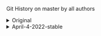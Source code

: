 Git History on master by all authors


<details>

<summary> Original </summary>   

Merge pull request #1564 from bgoonz/master
3e3b8baab (HEAD -> master, origin/master, origin/HEAD) by Bryan C Guner <66654881+bgoonz@users.noreply.github.com>, Sat Jan 22 2022 (2 days ago)

Merge pull request #1563 from bgoonz/preview
ec957a352 by Bryan C Guner <66654881+bgoonz@users.noreply.github.com>, Sat Jan 22 2022 (2 days ago)

arrow-functions.md: changed
11c02b629 by Stackbit Code Editor <projects@stackbit.com>, Sat Jan 22 2022 (2 days ago)
1 file changed, 485 insertions(+)

arrow-functions.md: changed
7810402c8 by Stackbit Code Editor <projects@stackbit.com>, Sat Jan 22 2022 (2 days ago)
1 file changed, 1 insertion(+), 1 deletion(-)

arrow-functions.md: changed
88007d5b6 by Stackbit Code Editor <projects@stackbit.com>, Sat Jan 22 2022 (2 days ago)
1 file changed, 1 insertion(+), 1 deletion(-)

arrow-functions.md: changed
c2c171e14 by Stackbit Code Editor <projects@stackbit.com>, Sat Jan 22 2022 (2 days ago)
1 file changed, 1 insertion(+), 1 deletion(-)

arrow_functions.md: changed
c289b78b9 by Stackbit Code Editor <projects@stackbit.com>, Sat Jan 22 2022 (2 days ago)
1 file changed, 482 deletions(-)

arrow_functions.md: changed
c50b15f4c by Stackbit Code Editor <projects@stackbit.com>, Sat Jan 22 2022 (2 days ago)
1 file changed, 33 insertions(+), 33 deletions(-)

arrow_functions.md: changed
53bfee217 by Stackbit Code Editor <projects@stackbit.com>, Sat Jan 22 2022 (2 days ago)
1 file changed, 482 insertions(+)

arrow_functions.md: changed
2ef2eeb91 by Stackbit Code Editor <projects@stackbit.com>, Sat Jan 22 2022 (2 days ago)
1 file changed, 482 deletions(-)

bigo.md: removed
b08a46211 by Stackbit Code Editor <projects@stackbit.com>, Sat Jan 22 2022 (2 days ago)
1 file changed, 99 deletions(-)

big-o.md: changed
e1c693189 by Stackbit Code Editor <projects@stackbit.com>, Sat Jan 22 2022 (2 days ago)
1 file changed, 7 insertions(+)

bigo.md: changed
74350efe3 by Stackbit Code Editor <projects@stackbit.com>, Sat Jan 22 2022 (2 days ago)
1 file changed, 7 deletions(-)

bigo.md: changed
0f1af8c67 by Stackbit Code Editor <projects@stackbit.com>, Sat Jan 22 2022 (2 days ago)
1 file changed, 1 insertion(+), 1 deletion(-)

bigo.md: changed
34dabe28f by Stackbit Code Editor <projects@stackbit.com>, Sat Jan 22 2022 (2 days ago)
1 file changed, 1 insertion(+), 1 deletion(-)

bigo.md: changed
829b8e7fa by Stackbit Code Editor <projects@stackbit.com>, Sat Jan 22 2022 (2 days ago)
1 file changed, 1 insertion(+), 1 deletion(-)

\_animations.scss: removed
9b1cccc77 by Stackbit Code Editor <projects@stackbit.com>, Sat Jan 22 2022 (2 days ago)
1 file changed, 0 insertions(+), 0 deletions(-)

main.yml: changed
95d2e3cfe by Stackbit Code Editor <projects@stackbit.com>, Sat Jan 22 2022 (2 days ago)
1 file changed, 0 insertions(+), 0 deletions(-)

Merge pull request #1562 from bgoonz/master
5da883428 by Bryan C Guner <66654881+bgoonz@users.noreply.github.com>, Sat Jan 22 2022 (2 days ago)

Create main.yml
4e1760df2 by Bryan C Guner <66654881+bgoonz@users.noreply.github.com>, Sat Jan 22 2022 (2 days ago)
1 file changed, 24 insertions(+)

Add files via upload
029dbf868 by Bryan C Guner <66654881+bgoonz@users.noreply.github.com>, Sat Jan 22 2022 (2 days ago)
16 files changed, 3468 insertions(+), 1968 deletions(-)

first-100.md: changed
2b899d31a by Stackbit Code Editor <projects@stackbit.com>, Sat Jan 22 2022 (2 days ago)
1 file changed, 12 insertions(+), 1 deletion(-)

first-100.md: changed
c43e50b20 by Stackbit Code Editor <projects@stackbit.com>, Sat Jan 22 2022 (2 days ago)
1 file changed, 11042 insertions(+)

first-100.md: added
7be93fb72 by Stackbit Code Editor <projects@stackbit.com>, Sat Jan 22 2022 (2 days ago)
1 file changed, 0 insertions(+), 0 deletions(-)

Merge pull request #1561 from bgoonz/master
ffb04efe8 by Bryan C Guner <66654881+bgoonz@users.noreply.github.com>, Sat Jan 22 2022 (2 days ago)

Merge pull request #1560 from bgoonz/preview
68d7afa15 by Bryan C Guner <66654881+bgoonz@users.noreply.github.com>, Sat Jan 22 2022 (2 days ago)

site-metadata.json: Multiple updates: _ updated social_links in footer _ updated links in footer \* updated new_window in links
cb64efe0c by Bryan Guner <bryan.guner@gmail.com>, Sat Jan 22 2022 (2 days ago)
1 file changed, 17 insertions(+), 1 deletion(-)

site-metadata.json: updated style in links
02e19f657 by Bryan Guner <bryan.guner@gmail.com>, Sat Jan 22 2022 (2 days ago)
1 file changed, 1 insertion(+), 1 deletion(-)

site-metadata.json: updated url in links
681dc1538 by Bryan Guner <bryan.guner@gmail.com>, Sat Jan 22 2022 (2 days ago)
1 file changed, 1 insertion(+), 1 deletion(-)

site-metadata.json: updated label in links
e71546bfb by Bryan Guner <bryan.guner@gmail.com>, Sat Jan 22 2022 (2 days ago)
1 file changed, 1 insertion(+), 2 deletions(-)

Merge remote-tracking branch 'origin/preview' into preview
d359c6d0c by Stackbit <projects@stackbit.com>, Sat Jan 22 2022 (2 days ago)

sandbox.config.json: removed
62c064142 by Stackbit Code Editor <projects@stackbit.com>, Sat Jan 22 2022 (2 days ago)
1 file changed, 8 deletions(-)

Merge pull request #1559 from bgoonz/master
f3d773a04 by Bryan C Guner <66654881+bgoonz@users.noreply.github.com>, Sat Jan 22 2022 (2 days ago)

Merge pull request #1558 from bgoonz/preview
11c956350 by Bryan C Guner <66654881+bgoonz@users.noreply.github.com>, Sat Jan 22 2022 (2 days ago)

sandbox.config.json: removed
891f7ce02 by Stackbit Code Editor <projects@stackbit.com>, Sat Jan 22 2022 (2 days ago)
1 file changed, 8 deletions(-)

Merge pull request #1557 from bgoonz/master
8d62008a2 by Bryan C Guner <66654881+bgoonz@users.noreply.github.com>, Sat Jan 22 2022 (2 days ago)

Add files via upload
9c92457ca by Bryan C Guner <66654881+bgoonz@users.noreply.github.com>, Sat Jan 22 2022 (2 days ago)
5 files changed, 249 insertions(+), 250 deletions(-)

Merge pull request #1556 from bgoonz/master
154c6ceaa by Bryan C Guner <66654881+bgoonz@users.noreply.github.com>, Fri Jan 21 2022 (3 days ago)

Merge pull request #1555 from bgoonz/preview
3bfe81a4c by Bryan C Guner <66654881+bgoonz@users.noreply.github.com>, Fri Jan 21 2022 (3 days ago)

Merge pull request #1554 from bgoonz/master
135ea39f9 by Bryan C Guner <66654881+bgoonz@users.noreply.github.com>, Fri Jan 21 2022 (3 days ago)

Merge pull request #1553 from bgoonz/preview
950b13c48 by Bryan C Guner <66654881+bgoonz@users.noreply.github.com>, Fri Jan 21 2022 (3 days ago)

Merge pull request #1552 from bgoonz/master
8b44d806b by Bryan C Guner <66654881+bgoonz@users.noreply.github.com>, Fri Jan 21 2022 (3 days ago)

Merge pull request #1551 from bgoonz/preview
1f0ee96a3 by Bryan C Guner <66654881+bgoonz@users.noreply.github.com>, Fri Jan 21 2022 (3 days ago)

Merge pull request #1550 from bgoonz/master
b76470c76 by Bryan C Guner <66654881+bgoonz@users.noreply.github.com>, Fri Jan 21 2022 (3 days ago)

Add files via upload
804fa6a69 by Bryan C Guner <66654881+bgoonz@users.noreply.github.com>, Fri Jan 21 2022 (3 days ago)
6 files changed, 435 insertions(+), 436 deletions(-)

github-profiles.md: added
f9b9eb4f2 by Stackbit Code Editor <projects@stackbit.com>, Fri Jan 21 2022 (3 days ago)
1 file changed, 0 insertions(+), 0 deletions(-)

search.html: added
abd410776 by Stackbit Code Editor <projects@stackbit.com>, Fri Jan 21 2022 (3 days ago)
1 file changed, 0 insertions(+), 0 deletions(-)

links.md: added
a474260ff by Stackbit Code Editor <projects@stackbit.com>, Fri Jan 21 2022 (3 days ago)
1 file changed, 0 insertions(+), 0 deletions(-)

Config.yml: added
7624d55a8 by Stackbit Code Editor <projects@stackbit.com>, Fri Jan 21 2022 (3 days ago)
1 file changed, 0 insertions(+), 0 deletions(-)

Merge pull request #1549 from bgoonz/master
2c8a2cdc2 by Bryan C Guner <66654881+bgoonz@users.noreply.github.com>, Fri Jan 21 2022 (3 days ago)

Merge pull request #1548 from Web-Dev-Collaborative/master
6082b0a8d by Bryan C Guner <66654881+bgoonz@users.noreply.github.com>, Fri Jan 21 2022 (3 days ago)

Merge branch 'bgoonz:master' into master
e94e9f537 by Bryan C Guner <66654881+bgoonz@users.noreply.github.com>, Fri Jan 21 2022 (3 days ago)

Add files via upload
da8918573 by Bryan C Guner <66654881+bgoonz@users.noreply.github.com>, Fri Jan 21 2022 (3 days ago)
18 files changed, 1940 insertions(+), 2348 deletions(-)

Create github-profiles.md
b8ff2ca1e by Bryan C Guner <66654881+bgoonz@users.noreply.github.com>, Fri Jan 21 2022 (3 days ago)
1 file changed, 112 insertions(+)

Merge branch 'master' of https://github.com/Web-Dev-Collaborative/BGOONZ_BLOG_2.0
f7771c7cf by Bryan C Guner <66654881+bgoonz@users.noreply.github.com>, Fri Jan 21 2022 (3 days ago)

Merge pull request #2 from bgoonz/master
d586c2ff7 by Bryan C Guner <66654881+bgoonz@users.noreply.github.com>, Fri Jan 21 2022 (3 days ago)

.vscode delete
8689d9f66 by Bryan Guner <bryan.guner@gmail.com>, Fri Jan 21 2022 (3 days ago)
2 files changed, 30 deletions(-)

react-w-api.md: changed
21e5809d9 by Stackbit Code Editor <projects@stackbit.com>, Fri Jan 21 2022 (3 days ago)
1 file changed, 0 insertions(+), 0 deletions(-)

react-w-api.md: added
08e5f8f35 by Bryan Guner <bryan.guner@gmail.com>, Fri Jan 21 2022 (3 days ago)
1 file changed, 20 insertions(+)

Merge pull request #1546 from bgoonz/master
aafbbd0f3 by Bryan C Guner <66654881+bgoonz@users.noreply.github.com>, Fri Jan 21 2022 (3 days ago)

Merge pull request #1545 from bgoonz/preview
737f1f0dd by Bryan C Guner <66654881+bgoonz@users.noreply.github.com>, Fri Jan 21 2022 (3 days ago)

Merge pull request (#1544)
750ed39dd by Bryan C Guner <66654881+bgoonz@users.noreply.github.com>, Fri Jan 21 2022 (3 days ago)

Merge pull request (#1543)
4a840ab25 by Bryan C Guner <66654881+bgoonz@users.noreply.github.com>, Fri Jan 21 2022 (3 days ago)
9 files changed, 94177 insertions(+), 5 deletions(-)

Merge pull request #1539 from bgoonz/preview (#1542)
92ef28c99 by Bryan C Guner <66654881+bgoonz@users.noreply.github.com>, Fri Jan 21 2022 (3 days ago)

Merge pull request #1539 from bgoonz/preview (#1541)
d8ff5c7a4 by Bryan C Guner <66654881+bgoonz@users.noreply.github.com>, Fri Jan 21 2022 (3 days ago)

Merge pull request #1539 from bgoonz/preview (#1540)
5386771e2 by Bryan C Guner <66654881+bgoonz@users.noreply.github.com>, Fri Jan 21 2022 (3 days ago)

Update README.md
ac7d2533b by Bryan C Guner <66654881+bgoonz@users.noreply.github.com>, Fri Jan 21 2022 (3 days ago)
1 file changed, 1 insertion(+), 1 deletion(-)

hi
fe40ae3de by Bryan Guner <bryan.guner@gmail.com>, Fri Jan 21 2022 (3 days ago)

Merge pull request #1539 from bgoonz/preview
2e3e3909d by Bryan C Guner <66654881+bgoonz@users.noreply.github.com>, Fri Jan 21 2022 (3 days ago)

Merge pull request #1538 from bgoonz/master
900223e60 by Bryan C Guner <66654881+bgoonz@users.noreply.github.com>, Fri Jan 21 2022 (3 days ago)

Merge pull request #1537 from bgoonz/preview
abb6a74d0 by Bryan C Guner <66654881+bgoonz@users.noreply.github.com>, Fri Jan 21 2022 (3 days ago)

Merge pull request #1536 from bgoonz/master
7cffeb3f2 by Bryan C Guner <66654881+bgoonz@users.noreply.github.com>, Fri Jan 21 2022 (3 days ago)

-update
d0102a8c5 by Bryan Guner <bryan.guner@gmail.com>, Fri Jan 21 2022 (3 days ago)
2 files changed, 14 insertions(+)

Merge pull request #1535 from bgoonz/preview
ce0449dfa by Bryan C Guner <66654881+bgoonz@users.noreply.github.com>, Fri Jan 21 2022 (3 days ago)

Merge pull request #1534 from bgoonz/master
695be52f5 by Bryan C Guner <66654881+bgoonz@users.noreply.github.com>, Fri Jan 21 2022 (3 days ago)

-update
7bbcdeeee by Bryan Guner <bryan.guner@gmail.com>, Fri Jan 21 2022 (3 days ago)
2 files changed, 1362 insertions(+), 1720 deletions(-)

Merge pull request #1533 from bgoonz/master
4a3ab6008 by Bryan C Guner <66654881+bgoonz@users.noreply.github.com>, Fri Jan 21 2022 (3 days ago)

-update
b91edf344 by Bryan Guner <bryan.guner@gmail.com>, Fri Jan 21 2022 (3 days ago)
1 file changed, 10 insertions(+)

Merge pull request #1532 from bgoonz/master
6ebf0c037 by Bryan C Guner <66654881+bgoonz@users.noreply.github.com>, Fri Jan 21 2022 (3 days ago)

-update
f92a6aa78 by Bryan Guner <bryan.guner@gmail.com>, Fri Jan 21 2022 (3 days ago)
1 file changed, 23 insertions(+)

-update
4f14fb34c by Bryan Guner <bryan.guner@gmail.com>, Fri Jan 21 2022 (3 days ago)
3 files changed, 3204 insertions(+), 1 deletion(-)

Merge pull request #1531 from bgoonz/master
ee3fbff37 by Bryan C Guner <66654881+bgoonz@users.noreply.github.com>, Fri Jan 21 2022 (3 days ago)

-update
4f67fb570 by Bryan Guner <bryan.guner@gmail.com>, Fri Jan 21 2022 (3 days ago)
4 files changed, 70 insertions(+), 3 deletions(-)

Merge pull request #1530 from bgoonz/preview
632df7e7b by Bryan C Guner <66654881+bgoonz@users.noreply.github.com>, Fri Jan 21 2022 (3 days ago)

index.md: updated url in actions
62006835f by Bryan Guner <bryan.guner@gmail.com>, Fri Jan 21 2022 (3 days ago)
1 file changed, 1 insertion(+), 1 deletion(-)

fixup links
39637aa1c by Bryan Guner <bryan.guner@gmail.com>, Fri Jan 21 2022 (3 days ago)
364 files changed, 485 insertions(+), 230424 deletions(-)

hi
c3c681777 by Bryan Guner <bryan.guner@gmail.com>, Fri Jan 21 2022 (3 days ago)
364 files changed, 1209 insertions(+), 1209 deletions(-)

Merge branch 'master' of https://github.com/bgoonz/BGOONZ_BLOG_2.0
a41090f64 by Bryan Guner <bryan.guner@gmail.com>, Fri Jan 21 2022 (3 days ago)

main-projects.md: added
e69dee540 by Stackbit Code Editor <projects@stackbit.com>, Fri Jan 21 2022 (3 days ago)
1 file changed, 0 insertions(+), 0 deletions(-)

bash-intro.md: added
5aae32300 by Stackbit Code Editor <projects@stackbit.com>, Fri Jan 21 2022 (3 days ago)
1 file changed, 0 insertions(+), 0 deletions(-)

Merge branch 'preview' of https://github.com/bgoonz/BGOONZ_BLOG_2.0 into preview
db9888093 by Bryan Guner <bryan.guner@gmail.com>, Fri Jan 21 2022 (3 days ago)

.env: removed
61fde1b41 by Stackbit Code Editor <projects@stackbit.com>, Fri Jan 21 2022 (3 days ago)
1 file changed, 3 deletions(-)

content
6a07de4ec by Bryan Guner <bryan.guner@gmail.com>, Fri Jan 21 2022 (3 days ago)
31 files changed, 182 insertions(+), 344 deletions(-)

install-python-ubuntu.md: added
75efe7a50 by Stackbit Code Editor <projects@stackbit.com>, Fri Jan 21 2022 (3 days ago)
1 file changed, 0 insertions(+), 0 deletions(-)

netlify.md: added
a0f8a1c3e by Stackbit Code Editor <projects@stackbit.com>, Fri Jan 21 2022 (3 days ago)
1 file changed, 0 insertions(+), 0 deletions(-)

github-api.md: added
e292702fc by Stackbit Code Editor <projects@stackbit.com>, Fri Jan 21 2022 (3 days ago)
1 file changed, 0 insertions(+), 0 deletions(-)

content
4fe5f57c7 by Bryan Guner <bryan.guner@gmail.com>, Fri Jan 21 2022 (3 days ago)
9 files changed, 553 insertions(+), 25795 deletions(-)

Merge pull request #1529 from bgoonz/master
8027f4566 by Bryan C Guner <66654881+bgoonz@users.noreply.github.com>, Fri Jan 21 2022 (3 days ago)

algolia.js: changed
c015dc3ef by Stackbit Code Editor <projects@stackbit.com>, Fri Jan 21 2022 (3 days ago)
1 file changed, 10 insertions(+), 3 deletions(-)

algolia.js: changed
924db06e4 by Stackbit Code Editor <projects@stackbit.com>, Fri Jan 21 2022 (3 days ago)
1 file changed, 3 insertions(+)

algolia.js: changed
f1fd6a8ce by Stackbit Code Editor <projects@stackbit.com>, Fri Jan 21 2022 (3 days ago)
1 file changed, 0 insertions(+), 0 deletions(-)

-update
7080a88a0 by Bryan Guner <bryan.guner@gmail.com>, Fri Jan 21 2022 (3 days ago)
1 file changed, 2 insertions(+), 10 deletions(-)

Merge pull request #1528 from bgoonz/preview
985257b6e by Bryan C Guner <66654881+bgoonz@users.noreply.github.com>, Fri Jan 21 2022 (3 days ago)

Merge pull request #1527 from bgoonz/master
2a52a2ca6 by Bryan C Guner <66654881+bgoonz@users.noreply.github.com>, Fri Jan 21 2022 (3 days ago)

Merge pull request #1526 from bgoonz/preview
05c9e4526 by Bryan C Guner <66654881+bgoonz@users.noreply.github.com>, Fri Jan 21 2022 (4 days ago)

index.md: changed
c9828a562 by Stackbit Code Editor <projects@stackbit.com>, Fri Jan 21 2022 (3 days ago)
1 file changed, 1 insertion(+), 1 deletion(-)

index.md: changed
af437989a by Stackbit Code Editor <projects@stackbit.com>, Fri Jan 21 2022 (3 days ago)
1 file changed, 1 insertion(+), 1 deletion(-)

index.md: changed
f228e4fee by Stackbit Code Editor <projects@stackbit.com>, Fri Jan 21 2022 (3 days ago)
1 file changed, 1 insertion(+), 1 deletion(-)

index.md: updated image in sections
7ee860ba3 by Bryan Guner <bryan.guner@gmail.com>, Fri Jan 21 2022 (3 days ago)
1 file changed, 1 deletion(-)

Merge pull request #1525 from bgoonz/master
a76c00b2e by Bryan C Guner <66654881+bgoonz@users.noreply.github.com>, Fri Jan 21 2022 (4 days ago)

-update
c672888f2 by bgoonz <bryan.guner@gmail.con>, Fri Jan 21 2022 (4 days ago)
1 file changed, 0 insertions(+), 0 deletions(-)

-update
495a32440 by bgoonz <bryan.guner@gmail.con>, Fri Jan 21 2022 (4 days ago)
1 file changed, 0 insertions(+), 0 deletions(-)

-update
df08126c0 by bgoonz <bryan.guner@gmail.con>, Fri Jan 21 2022 (4 days ago)
153 files changed, 0 insertions(+), 0 deletions(-)

Merge pull request #1524 from bgoonz/master
258b58731 by Bryan C Guner <66654881+bgoonz@users.noreply.github.com>, Fri Jan 21 2022 (4 days ago)

-update
178d3f57c by bgoonz <bryan.guner@gmail.con>, Fri Jan 21 2022 (4 days ago)
105 files changed, 0 insertions(+), 0 deletions(-)

hi
da9a83f64 by bgoonz <bryan.guner@gmail.con>, Fri Jan 21 2022 (4 days ago)
3 files changed, 0 insertions(+), 0 deletions(-)

hi
9a1e204c8 by bgoonz <bryan.guner@gmail.con>, Fri Jan 21 2022 (4 days ago)
11 files changed, 0 insertions(+), 0 deletions(-)

-update
36526b1df by bgoonz <bryan.guner@gmail.con>, Fri Jan 21 2022 (4 days ago)
273 files changed, 0 insertions(+), 0 deletions(-)

Merge remote-tracking branch 'origin/preview'
53ff75e91 by Stackbit <projects@stackbit.com>, Fri Jan 21 2022 (4 days ago)

Merge pull request #1523 from bgoonz/master
c77d8e563 by Bryan C Guner <66654881+bgoonz@users.noreply.github.com>, Fri Jan 21 2022 (4 days ago)

Merge pull request #1522 from bgoonz/STABLE_BACKUP_SSG
86a10f166 by Bryan C Guner <66654881+bgoonz@users.noreply.github.com>, Fri Jan 21 2022 (4 days ago)

Merge pull request #1517 from bgoonz/preview
1ce282a85 by Bryan C Guner <66654881+bgoonz@users.noreply.github.com>, Fri Jan 21 2022 (4 days ago)

webscrape.jpeg: added
2b528b7a8 by Stackbit Code Editor <projects@stackbit.com>, Fri Jan 21 2022 (4 days ago)
1 file changed, 0 insertions(+), 0 deletions(-)

web-scraping.md: updated thumb_image_alt
e2e08560d by Bryan Guner <bryan.guner@gmail.com>, Fri Jan 21 2022 (4 days ago)
1 file changed, 1 insertion(+)

web-scraping.md: updated thumb_image
39794bb04 by Bryan Guner <bryan.guner@gmail.com>, Fri Jan 21 2022 (4 days ago)
1 file changed, 26 insertions(+), 26 deletions(-)

webscrape.jpeg: added
bd4018daf by Bryan Guner <bryan.guner@gmail.com>, Fri Jan 21 2022 (4 days ago)
1 file changed, 0 insertions(+), 0 deletions(-)

Merge pull request #1520 from bgoonz/master
f7b094110 by Bryan C Guner <66654881+bgoonz@users.noreply.github.com>, Fri Jan 21 2022 (4 days ago)

Merge pull request #1519 from bgoonz/preview
6d747f1a9 by Bryan C Guner <66654881+bgoonz@users.noreply.github.com>, Fri Jan 21 2022 (4 days ago)

js-closure.md: updated thumb_image_alt
b10d162f1 by Bryan Guner <bryan.guner@gmail.com>, Fri Jan 21 2022 (4 days ago)
1 file changed, 1 insertion(+), 1 deletion(-)

my-blog.png: added
5e120b5fc by Stackbit Code Editor <projects@stackbit.com>, Fri Jan 21 2022 (4 days ago)
1 file changed, 0 insertions(+), 0 deletions(-)

index.md: updated value in extra
759bfa19b by Bryan Guner <bryan.guner@gmail.com>, Fri Jan 21 2022 (4 days ago)
1 file changed, 27 insertions(+), 27 deletions(-)

my-blog.png: added
ff822272a by Bryan Guner <bryan.guner@gmail.com>, Fri Jan 21 2022 (4 days ago)
1 file changed, 0 insertions(+), 0 deletions(-)

Merge pull request #1518 from bgoonz/master
d1501732b by Bryan C Guner <66654881+bgoonz@users.noreply.github.com>, Fri Jan 21 2022 (4 days ago)

Merge remote-tracking branch 'origin/preview'
005b32bde by Stackbit <projects@stackbit.com>, Fri Jan 21 2022 (4 days ago)

index.md: updated date
9e4db081f by Bryan Guner <bryan.guner@gmail.com>, Fri Jan 21 2022 (4 days ago)
1 file changed, 1 insertion(+)

chrome_z7gswAaLMg.png: added
686032657 by Stackbit Code Editor <projects@stackbit.com>, Fri Jan 21 2022 (4 days ago)
1 file changed, 0 insertions(+), 0 deletions(-)

index.md: updated thumb_img
0163d7e26 by Bryan Guner <bryan.guner@gmail.com>, Fri Jan 21 2022 (4 days ago)
1 file changed, 19 insertions(+), 18 deletions(-)

chrome_z7gswAaLMg.png: added
9a1df098c by Bryan Guner <bryan.guner@gmail.com>, Fri Jan 21 2022 (4 days ago)
1 file changed, 0 insertions(+), 0 deletions(-)

-update
1c1c4b559 by bgoonz <bryan.guner@gmail.con>, Fri Jan 21 2022 (4 days ago)
1 file changed, 16 insertions(+), 149 deletions(-)

index.md: updated date
3a2dde933 by Bryan Guner <bryan.guner@gmail.com>, Fri Jan 21 2022 (4 days ago)
1 file changed, 1 insertion(+)

docs-d74e2940.png: added
9264409c7 by Stackbit Code Editor <projects@stackbit.com>, Fri Jan 21 2022 (4 days ago)
1 file changed, 0 insertions(+), 0 deletions(-)

index.md: updated thumb_img
0beda41f1 by Bryan Guner <bryan.guner@gmail.com>, Fri Jan 21 2022 (4 days ago)
1 file changed, 22 insertions(+), 21 deletions(-)

docs-d74e2940.png: added
bc041ac74 by Bryan Guner <bryan.guner@gmail.com>, Fri Jan 21 2022 (4 days ago)
1 file changed, 0 insertions(+), 0 deletions(-)

stackbit.yaml: updated by Schema Editor
5e0d3f2b9 by Bryan Guner <bryan.guner@gmail.com>, Fri Jan 21 2022 (4 days ago)
1 file changed, 2 insertions(+)

stackbit.yaml: updated by Schema Editor
ebe7df3b9 by Bryan Guner <bryan.guner@gmail.com>, Fri Jan 21 2022 (4 days ago)
1 file changed, 1 insertion(+), 1 deletion(-)

stackbit.yaml: updated by Schema Editor
4e398b54c by Bryan Guner <bryan.guner@gmail.com>, Fri Jan 21 2022 (4 days ago)
1 file changed, 147 insertions(+), 17 deletions(-)

site-metadata.json: updated links in footer
4324a50f2 by Bryan Guner <bryan.guner@gmail.com>, Fri Jan 21 2022 (4 days ago)
1 file changed, 8 insertions(+)

Merge pull request #1516 from bgoonz/master
254801041 by Bryan C Guner <66654881+bgoonz@users.noreply.github.com>, Fri Jan 21 2022 (4 days ago)

-update
7f3a21cd2 by bgoonz <bryan.guner@gmail.con>, Fri Jan 21 2022 (4 days ago)
1 file changed, 3 insertions(+)

Merge pull request #1515 from bgoonz/master
5a5db5115 by Bryan C Guner <66654881+bgoonz@users.noreply.github.com>, Fri Jan 21 2022 (4 days ago)

-update
6f2f05c42 by bgoonz <bryan.guner@gmail.con>, Fri Jan 21 2022 (4 days ago)
1 file changed, 2 insertions(+)

admin: added
b94abf26f by Stackbit Code Editor <projects@stackbit.com>, Fri Jan 21 2022 (4 days ago)
2 files changed, 0 insertions(+), 0 deletions(-)

Merge pull request #1514 from bgoonz/master
82c67d753 by Bryan C Guner <66654881+bgoonz@users.noreply.github.com>, Fri Jan 21 2022 (4 days ago)

-update
cb61e53c2 by bgoonz <bryan.guner@gmail.con>, Fri Jan 21 2022 (4 days ago)
25 files changed, 147 insertions(+), 231 deletions(-)

\_header.scss: changed
7420113fa by Stackbit Code Editor <projects@stackbit.com>, Fri Jan 21 2022 (4 days ago)
1 file changed, 1 insertion(+), 1 deletion(-)

\_header.scss: changed
052e90ccd by Stackbit Code Editor <projects@stackbit.com>, Fri Jan 21 2022 (4 days ago)
1 file changed, 1 insertion(+), 1 deletion(-)

\_header.scss: changed
114b9759a by Stackbit Code Editor <projects@stackbit.com>, Fri Jan 21 2022 (4 days ago)
1 file changed, 3 insertions(+), 1 deletion(-)

\_header.scss: changed
681bec603 by Stackbit Code Editor <projects@stackbit.com>, Fri Jan 21 2022 (4 days ago)
1 file changed, 1 insertion(+)

\_header.scss: changed
209b2bc6d by Stackbit Code Editor <projects@stackbit.com>, Fri Jan 21 2022 (4 days ago)
1 file changed, 1 insertion(+), 1 deletion(-)

\_header.scss: changed
367f6f6f8 by Stackbit Code Editor <projects@stackbit.com>, Fri Jan 21 2022 (4 days ago)
1 file changed, 1 insertion(+), 1 deletion(-)

\_header.scss: changed
a7c5581fc by Stackbit Code Editor <projects@stackbit.com>, Fri Jan 21 2022 (4 days ago)
1 file changed, 1 insertion(+), 1 deletion(-)

\_header.scss: changed
62f0400ca by Stackbit Code Editor <projects@stackbit.com>, Fri Jan 21 2022 (4 days ago)
1 file changed, 1 insertion(+), 1 deletion(-)

\_docs.scss: changed
a7c2fbc5e by Stackbit Code Editor <projects@stackbit.com>, Fri Jan 21 2022 (4 days ago)
1 file changed, 5 insertions(+), 5 deletions(-)

Merge pull request #1513 from bgoonz/master
8843a7487 by Bryan C Guner <66654881+bgoonz@users.noreply.github.com>, Fri Jan 21 2022 (4 days ago)

Merge pull request #1512 from bgoonz/preview
db1417158 by Bryan C Guner <66654881+bgoonz@users.noreply.github.com>, Fri Jan 21 2022 (4 days ago)

Merge pull request #1511 from bgoonz/master
5490ea4c1 by Bryan C Guner <66654881+bgoonz@users.noreply.github.com>, Fri Jan 21 2022 (4 days ago)

-update
b71aeaab9 by bgoonz <bryan.guner@gmail.con>, Fri Jan 21 2022 (4 days ago)
1 file changed, 13 insertions(+)

site-metadata.json: updated subnav_links in nav_links
9907b6ce1 by Bryan Guner <bryan.guner@gmail.com>, Fri Jan 21 2022 (4 days ago)
1 file changed, 8 insertions(+), 2 deletions(-)

jamstack.md: changed
eb3255e8f by Stackbit Code Editor <projects@stackbit.com>, Fri Jan 21 2022 (4 days ago)
1 file changed, 0 insertions(+), 0 deletions(-)

jamstack.md: added
1fa357f64 by Bryan Guner <bryan.guner@gmail.com>, Fri Jan 21 2022 (4 days ago)
1 file changed, 20 insertions(+)

index.md: Multiple updates: _ updated actions in grid_items _ updated type in actions _ updated label in actions _ updated url in actions \* updated style in actions
39539d581 by Bryan Guner <bryan.guner@gmail.com>, Fri Jan 21 2022 (4 days ago)
1 file changed, 6 deletions(-)

Merge pull request #1510 from bgoonz/master
3b630f253 by Bryan C Guner <66654881+bgoonz@users.noreply.github.com>, Fri Jan 21 2022 (4 days ago)

Merge remote-tracking branch 'origin/preview'
f0f496e18 by Stackbit <projects@stackbit.com>, Fri Jan 21 2022 (4 days ago)

index.md: added
da4f2866b by Stackbit Code Editor <projects@stackbit.com>, Fri Jan 21 2022 (4 days ago)
1 file changed, 0 insertions(+), 0 deletions(-)

Merge pull request #1509 from bgoonz/master
8ba2dd7e6 by Bryan C Guner <66654881+bgoonz@users.noreply.github.com>, Fri Jan 21 2022 (4 days ago)

-update
451c2987b by bgoonz <bryan.guner@gmail.con>, Fri Jan 21 2022 (4 days ago)
2 files changed, 131 insertions(+), 23 deletions(-)

scrap.css: added
1424c2bd8 by Stackbit Code Editor <projects@stackbit.com>, Fri Jan 21 2022 (4 days ago)
1 file changed, 0 insertions(+), 0 deletions(-)

Merge pull request #1508 from bgoonz/master
0eb27b604 by Bryan C Guner <66654881+bgoonz@users.noreply.github.com>, Fri Jan 21 2022 (4 days ago)

Merge pull request #1507 from bgoonz/preview
480c2c510 by Bryan C Guner <66654881+bgoonz@users.noreply.github.com>, Fri Jan 21 2022 (4 days ago)

blm.js: changed
fe05faf98 by Stackbit Code Editor <projects@stackbit.com>, Fri Jan 21 2022 (4 days ago)
1 file changed, 0 insertions(+), 0 deletions(-)

Merge pull request #1506 from bgoonz/master
b19dd369c by Bryan C Guner <66654881+bgoonz@users.noreply.github.com>, Fri Jan 21 2022 (4 days ago)

-update
9436c85bf by bgoonz <bryan.guner@gmail.con>, Fri Jan 21 2022 (4 days ago)
1 file changed, 4 insertions(+), 2 deletions(-)

-update
066e9ddae by bgoonz <bryan.guner@gmail.con>, Fri Jan 21 2022 (4 days ago)
2 files changed, 58 insertions(+), 7 deletions(-)

Merge pull request #1505 from bgoonz/preview
0e391239b by Bryan C Guner <66654881+bgoonz@users.noreply.github.com>, Fri Jan 21 2022 (4 days ago)

Merge pull request #1504 from bgoonz/master
1c52e511d by Bryan C Guner <66654881+bgoonz@users.noreply.github.com>, Fri Jan 21 2022 (4 days ago)

-update
9b030294b by bgoonz <bryan.guner@gmail.con>, Fri Jan 21 2022 (4 days ago)
1 file changed, 6 insertions(+), 1 deletion(-)

-update
9a3ca8a33 by bgoonz <bryan.guner@gmail.con>, Fri Jan 21 2022 (4 days ago)
7 files changed, 6630 insertions(+), 4415 deletions(-)

Merge pull request #1503 from bgoonz/master
c173dcda4 by Bryan C Guner <66654881+bgoonz@users.noreply.github.com>, Fri Jan 21 2022 (4 days ago)

Merge pull request #1502 from bgoonz/preview
1c4cfc20e by Bryan C Guner <66654881+bgoonz@users.noreply.github.com>, Fri Jan 21 2022 (4 days ago)

Merge pull request #1501 from bgoonz/master
4c514f6fb by Bryan C Guner <66654881+bgoonz@users.noreply.github.com>, Fri Jan 21 2022 (4 days ago)

Update README.md
578b72893 by Bryan C Guner <66654881+bgoonz@users.noreply.github.com>, Fri Jan 21 2022 (4 days ago)
1 file changed, 3 insertions(+)

Add files via upload
c2c8f3268 by Bryan C Guner <66654881+bgoonz@users.noreply.github.com>, Fri Jan 21 2022 (4 days ago)
1 file changed, 0 insertions(+), 0 deletions(-)

Merge pull request #1500 from bgoonz/master
fb636b8a4 by Bryan C Guner <66654881+bgoonz@users.noreply.github.com>, Thu Jan 20 2022 (4 days ago)

Merge pull request #1499 from bgoonz/preview
394063d66 by Bryan C Guner <66654881+bgoonz@users.noreply.github.com>, Thu Jan 20 2022 (4 days ago)

Update stackbit.yml
22db8f981 by Bryan C Guner <66654881+bgoonz@users.noreply.github.com>, Thu Jan 20 2022 (4 days ago)
1 file changed, 556 insertions(+), 558 deletions(-)

Update stackbit.yml
28506ea4d by Bryan C Guner <66654881+bgoonz@users.noreply.github.com>, Thu Jan 20 2022 (4 days ago)
1 file changed, 556 insertions(+), 556 deletions(-)

hi
35c84e152 by Bryan C Guner <66654881+bgoonz@users.noreply.github.com>, Thu Jan 20 2022 (4 days ago)
1 file changed, 1 insertion(+)

Update stackbit.yml
1d87d5da3 by Bryan C Guner <66654881+bgoonz@users.noreply.github.com>, Thu Jan 20 2022 (4 days ago)
1 file changed, 2 deletions(-)

hi
b70db7d10 by Bryan Guner <bryan.guner@gmail.com>, Thu Jan 20 2022 (4 days ago)
17 files changed, 0 insertions(+), 0 deletions(-)

update
d81fa9fc7 by Bryan Guner <bryan.guner@gmail.com>, Thu Jan 20 2022 (4 days ago)
66 files changed, 0 insertions(+), 0 deletions(-)

css-positioning.md: updated markdown_content
f1813f461 by Bryan Guner <bryan.guner@gmail.com>, Mon Jan 17 2022 (7 days ago)
1 file changed, 44 insertions(+), 6 deletions(-)

009.\_Palindrome_Number.md: changed
4b29b81c6 by Stackbit Code Editor <projects@stackbit.com>, Mon Jan 17 2022 (7 days ago)
1 file changed, 1 insertion(+), 1 deletion(-)

008._String_to_Integer_(atoi).md: changed
af48a139c by Stackbit Code Editor <projects@stackbit.com>, Mon Jan 17 2022 (7 days ago)
1 file changed, 1 insertion(+), 1 deletion(-)

Merge pull request #1497 from bgoonz/master
8c1d10275 by Bryan C Guner <66654881+bgoonz@users.noreply.github.com>, Mon Jan 17 2022 (7 days ago)

Update README.md
a63aef5c6 by Bryan C Guner <66654881+bgoonz@users.noreply.github.com>, Mon Jan 17 2022 (7 days ago)
1 file changed, 4 insertions(+)

Merge pull request #1496 from bgoonz/preview
bbe3178e7 by Bryan C Guner <66654881+bgoonz@users.noreply.github.com>, Mon Jan 17 2022 (7 days ago)

004.\_Median_of_Two_Sorted_Arrays.md: changed
1277dcb92 by Stackbit Code Editor <projects@stackbit.com>, Mon Jan 17 2022 (7 days ago)
1 file changed, 1 insertion(+), 1 deletion(-)

admin: added
1f8c7d5ba by Stackbit Code Editor <projects@stackbit.com>, Mon Jan 17 2022 (7 days ago)
2 files changed, 13 insertions(+)

admin: removed
b79272168 by Stackbit Code Editor <projects@stackbit.com>, Mon Jan 17 2022 (7 days ago)
2 files changed, 13 deletions(-)

Merge pull request #1495 from bgoonz/master
bc8b66846 by Bryan C Guner <66654881+bgoonz@users.noreply.github.com>, Mon Jan 17 2022 (7 days ago)

Merge pull request #1494 from bgoonz/preview
2079b49a4 by Bryan C Guner <66654881+bgoonz@users.noreply.github.com>, Mon Jan 17 2022 (7 days ago)

js-closure.md: updated title
b9dda6e0c by Bryan Guner <bryan.guner@gmail.com>, Mon Jan 17 2022 (7 days ago)
1 file changed, 1 insertion(+), 1 deletion(-)

js-closure.md: updated title
11b951f2e by Bryan Guner <bryan.guner@gmail.com>, Mon Jan 17 2022 (7 days ago)
1 file changed, 1 insertion(+), 1 deletion(-)

admin: added
fdf9ddbde by Stackbit Code Editor <projects@stackbit.com>, Mon Jan 17 2022 (7 days ago)
2 files changed, 0 insertions(+), 0 deletions(-)

ads.txt: added
0875bbc1b by Stackbit Code Editor <projects@stackbit.com>, Mon Jan 17 2022 (7 days ago)
1 file changed, 0 insertions(+), 0 deletions(-)

config.yml: added
6259ff736 by Stackbit Code Editor <projects@stackbit.com>, Mon Jan 17 2022 (7 days ago)
1 file changed, 0 insertions(+), 0 deletions(-)

Merge pull request #1493 from bgoonz/master
0308376fd by Bryan C Guner <66654881+bgoonz@users.noreply.github.com>, Mon Jan 17 2022 (7 days ago)

hi
df3bcebb7 by bgoonz <bryan.guner@gmail.con>, Mon Jan 17 2022 (7 days ago)
1 file changed, 40 insertions(+)

hi
36d072c12 by bgoonz <bryan.guner@gmail.con>, Mon Jan 17 2022 (7 days ago)
4 files changed, 320 insertions(+), 1102 deletions(-)

js-closure.md: added
e0dac0c66 by Bryan Guner <bryan.guner@gmail.com>, Mon Jan 17 2022 (7 days ago)
1 file changed, 22 insertions(+)

Merge remote-tracking branch 'local-editor/preview' into preview
ba6458250 by Stackbit <projects@stackbit.com>, Mon Jan 17 2022 (7 days ago)

web-development-abstract.jpg: added
5111ea123 by Stackbit Code Editor <projects@stackbit.com>, Mon Jan 17 2022 (7 days ago)
1 file changed, 0 insertions(+), 0 deletions(-)

Merge remote-tracking branch 'local-editor/preview' into preview
a49c6611c by Stackbit <projects@stackbit.com>, Mon Jan 17 2022 (7 days ago)

web-development-abstract.jpg: added
515dca01b by Stackbit Code Editor <projects@stackbit.com>, Mon Jan 17 2022 (7 days ago)
1 file changed, 0 insertions(+), 0 deletions(-)

300-react-questions.md: updated thumb_image
479e24ced by Bryan Guner <bryan.guner@gmail.com>, Mon Jan 17 2022 (7 days ago)
1 file changed, 1 insertion(+), 1 deletion(-)

web-development-abstract.jpg: added
005e4e4c1 by Bryan Guner <bryan.guner@gmail.com>, Mon Jan 17 2022 (7 days ago)
1 file changed, 0 insertions(+), 0 deletions(-)

300-react-questions.md: updated date
5b46b4e5e by Bryan Guner <bryan.guner@gmail.com>, Mon Jan 17 2022 (7 days ago)
1 file changed, 1 insertion(+), 1 deletion(-)

300-react-questions.md: updated subtitle
d5417d88e by Bryan Guner <bryan.guner@gmail.com>, Mon Jan 17 2022 (7 days ago)
1 file changed, 1 insertion(+), 1 deletion(-)

300-react-questions.md: updated title
da576774a by Bryan Guner <bryan.guner@gmail.com>, Mon Jan 17 2022 (7 days ago)
1 file changed, 1 insertion(+), 1 deletion(-)

css: added
5fa922c33 by Stackbit Code Editor <projects@stackbit.com>, Mon Jan 17 2022 (7 days ago)
1 file changed, 0 insertions(+), 0 deletions(-)

css-positioning.md: added
7b5ab9014 by Bryan Guner <bryan.guner@gmail.com>, Mon Jan 17 2022 (7 days ago)
1 file changed, 20 insertions(+)

Merge pull request #1492 from bgoonz/master
27ffa783b by Bryan C Guner <66654881+bgoonz@users.noreply.github.com>, Mon Jan 17 2022 (7 days ago)

Merge pull request #1491 from bgoonz/preview
ecfc2f633 by Bryan C Guner <66654881+bgoonz@users.noreply.github.com>, Mon Jan 17 2022 (7 days ago)

Merge pull request #1490 from bgoonz/master
6e7ae172d by Bryan C Guner <66654881+bgoonz@users.noreply.github.com>, Mon Jan 17 2022 (7 days ago)

Merge pull request #1489 from Web-Dev-Collaborative/master
38e133f33 by Bryan C Guner <66654881+bgoonz@users.noreply.github.com>, Mon Jan 17 2022 (7 days ago)

Delete .vscode directory
173eac403 by Bryan C Guner <66654881+bgoonz@users.noreply.github.com>, Fri Jan 21 2022 (3 days ago)
1 file changed, 22 deletions(-)

hi
9d8a324bc by Bryan C Guner <66654881+bgoonz@users.noreply.github.com>, Fri Jan 21 2022 (3 days ago)
4 files changed, 392 insertions(+), 431 deletions(-)

-update
0bd414b5d by Bryan C Guner <66654881+bgoonz@users.noreply.github.com>, Fri Jan 21 2022 (3 days ago)
1 file changed, 14 insertions(+), 1 deletion(-)

hi
b68798a11 by Bryan C Guner <66654881+bgoonz@users.noreply.github.com>, Fri Jan 21 2022 (3 days ago)
1 file changed, 13 insertions(+), 26 deletions(-)

Create Config.yml
d4a7adffa by Bryan C Guner <66654881+bgoonz@users.noreply.github.com>, Mon Jan 17 2022 (7 days ago)
1 file changed, 1 insertion(+)

Merge branch 'bgoonz:master' into master
7be2a0e90 by Bryan C Guner <66654881+bgoonz@users.noreply.github.com>, Mon Jan 17 2022 (7 days ago)

hi
4172ce972 by bgoonz <bryan.guner@gmail.con>, Mon Jan 17 2022 (7 days ago)
2 files changed, 25074 insertions(+), 27 deletions(-)

Merge branch 'master' of https://github.com/bgoonz/BGOONZ_BLOG_2.0
937e49815 by Bryan Guner <bryan.guner@gmail.com>, Mon Jan 17 2022 (7 days ago)

Merge remote-tracking branch 'origin/preview'
93d277a41 by Stackbit <projects@stackbit.com>, Sun Jan 16 2022 (8 days ago)

Merge branch 'preview' of https://github.com/bgoonz/BGOONZ_BLOG_2.0
13e53a3bc by Bryan Guner <bryan.guner@gmail.com>, Mon Jan 17 2022 (7 days ago)

scrap.md: changed
f5f48af6f by Stackbit Code Editor <projects@stackbit.com>, Sun Jan 16 2022 (8 days ago)
1 file changed, 110 deletions(-)

hi
8a5c10ef5 by Bryan Guner <bryan.guner@gmail.com>, Sun Jan 16 2022 (8 days ago)
1 file changed, 5 insertions(+), 5 deletions(-)

youtube.md: changed
74088b7f1 by Stackbit Code Editor <projects@stackbit.com>, Sun Jan 16 2022 (8 days ago)
1 file changed, 3 insertions(+)

youtube.md: changed
75baae36f by Stackbit Code Editor <projects@stackbit.com>, Sun Jan 16 2022 (8 days ago)
1 file changed, 1 insertion(+), 3 deletions(-)

intrests.md: removed
1b4173060 by Stackbit Code Editor <projects@stackbit.com>, Sun Jan 16 2022 (8 days ago)
1 file changed, 18 deletions(-)

youtube.md: added
03b9f9d7e by Stackbit Code Editor <projects@stackbit.com>, Sun Jan 16 2022 (8 days ago)
1 file changed, 18 insertions(+)

index.md: changed
da89379c1 by Stackbit Code Editor <projects@stackbit.com>, Sun Jan 16 2022 (8 days ago)
1 file changed, 2 insertions(+)

index.md: changed
4d01aa090 by Stackbit Code Editor <projects@stackbit.com>, Sun Jan 16 2022 (8 days ago)
1 file changed, 1 insertion(+), 1 deletion(-)

index.md: changed
3fb56d2cf by Stackbit Code Editor <projects@stackbit.com>, Sun Jan 16 2022 (8 days ago)
1 file changed, 11 insertions(+)

\_general.scss: changed
7a292fb9d by Stackbit Code Editor <projects@stackbit.com>, Sun Jan 16 2022 (8 days ago)
1 file changed, 20 deletions(-)

CtaButtons.js: changed
68c69fe6d by Stackbit Code Editor <projects@stackbit.com>, Sun Jan 16 2022 (8 days ago)
1 file changed, 0 insertions(+), 0 deletions(-)

Submenu.js: changed
f52915380 by Stackbit Code Editor <projects@stackbit.com>, Sun Jan 16 2022 (8 days ago)
1 file changed, 10 insertions(+), 16 deletions(-)

Layout.js: changed
d1c6ff0e1 by Stackbit Code Editor <projects@stackbit.com>, Sun Jan 16 2022 (8 days ago)
1 file changed, 27 insertions(+), 35 deletions(-)

DocsSubmenu.js: changed
818f795b2 by Stackbit Code Editor <projects@stackbit.com>, Sun Jan 16 2022 (8 days ago)
1 file changed, 6 insertions(+), 11 deletions(-)

DocsMenu.js: changed
58f0bd613 by Stackbit Code Editor <projects@stackbit.com>, Sun Jan 16 2022 (8 days ago)
1 file changed, 28 insertions(+), 49 deletions(-)

SectionDocs.js: changed
7a87de11e by Stackbit Code Editor <projects@stackbit.com>, Sun Jan 16 2022 (8 days ago)
1 file changed, 36 insertions(+), 46 deletions(-)

SectionContent.js: changed
ff6dbd4b7 by Stackbit Code Editor <projects@stackbit.com>, Sun Jan 16 2022 (8 days ago)
1 file changed, 25 insertions(+), 25 deletions(-)

300-react-questions.md: updated thumb_image_alt
2dd985ebb by Bryan Guner <bryan.guner@gmail.com>, Sun Jan 16 2022 (8 days ago)
1 file changed, 1 insertion(+), 1 deletion(-)

Merge remote-tracking branch 'local-editor/preview' into preview
847212ac6 by Stackbit <projects@stackbit.com>, Sun Jan 16 2022 (8 days ago)

Merge remote-tracking branch 'origin/preview' into preview
df3d0f2bf by Stackbit <projects@stackbit.com>, Sun Jan 16 2022 (8 days ago)

favicon-750d4390.png: added
b61cb4f7a by Stackbit Code Editor <projects@stackbit.com>, Sun Jan 16 2022 (8 days ago)
1 file changed, 0 insertions(+), 0 deletions(-)

300-react-questions.md: updated subtitle
c6ed0d8e5 by Bryan Guner <bryan.guner@gmail.com>, Sun Jan 16 2022 (8 days ago)
1 file changed, 1 insertion(+), 1 deletion(-)

favicon-750d4390.png: added
fa07e87f4 by Stackbit Code Editor <projects@stackbit.com>, Sun Jan 16 2022 (8 days ago)
1 file changed, 0 insertions(+), 0 deletions(-)

300-react-questions.md: updated date
53a415ebc by Bryan Guner <bryan.guner@gmail.com>, Sun Jan 16 2022 (8 days ago)
1 file changed, 5 insertions(+), 15 deletions(-)

site-metadata.json: updated favicon
3c4463590 by Bryan Guner <bryan.guner@gmail.com>, Sun Jan 16 2022 (8 days ago)
1 file changed, 55 insertions(+), 36 deletions(-)

favicon-750d4390.png: added
0c7364e2c by Bryan Guner <bryan.guner@gmail.com>, Sun Jan 16 2022 (8 days ago)
1 file changed, 0 insertions(+), 0 deletions(-)

\_posts.scss: changed
59dd9d7cd by Stackbit Code Editor <projects@stackbit.com>, Sun Jan 16 2022 (8 days ago)
1 file changed, 3 insertions(+), 9 deletions(-)

\_sections.scss: changed
317326a36 by Stackbit Code Editor <projects@stackbit.com>, Sun Jan 16 2022 (8 days ago)
1 file changed, 3 insertions(+), 3 deletions(-)

\_tables.scss: changed
8ec48fdf5 by Stackbit Code Editor <projects@stackbit.com>, Sun Jan 16 2022 (8 days ago)
1 file changed, 0 insertions(+), 0 deletions(-)

\_structure.scss: changed
cfd94136d by Stackbit Code Editor <projects@stackbit.com>, Sun Jan 16 2022 (8 days ago)
1 file changed, 1 insertion(+), 1 deletion(-)

\_reset.scss: changed
b5b576f29 by Stackbit Code Editor <projects@stackbit.com>, Sun Jan 16 2022 (8 days ago)
1 file changed, 0 insertions(+), 0 deletions(-)

\_prism.scss: changed
1fa5fa3c6 by Stackbit Code Editor <projects@stackbit.com>, Sun Jan 16 2022 (8 days ago)
1 file changed, 14 insertions(+), 13 deletions(-)

\_structure.scss: changed
d5fd47add by Stackbit Code Editor <projects@stackbit.com>, Sun Jan 16 2022 (8 days ago)
1 file changed, 1 insertion(+), 1 deletion(-)

\_palettes.scss: changed
a8b22ada9 by Stackbit Code Editor <projects@stackbit.com>, Sun Jan 16 2022 (8 days ago)
1 file changed, 9 insertions(+), 9 deletions(-)

\_variables.scss: changed
1b505b882 by Stackbit Code Editor <projects@stackbit.com>, Sun Jan 16 2022 (8 days ago)
1 file changed, 28 insertions(+), 28 deletions(-)

\_tables.scss: changed
ce979f5de by Stackbit Code Editor <projects@stackbit.com>, Sun Jan 16 2022 (8 days ago)
1 file changed, 0 insertions(+), 0 deletions(-)

\_structure.scss: changed
8de1d3e00 by Stackbit Code Editor <projects@stackbit.com>, Sun Jan 16 2022 (8 days ago)
1 file changed, 1 insertion(+), 1 deletion(-)

\_reset.scss: changed
954c17bbb by Stackbit Code Editor <projects@stackbit.com>, Sun Jan 16 2022 (8 days ago)
1 file changed, 0 insertions(+), 0 deletions(-)

\_prism.scss: changed
545423c4c by Stackbit Code Editor <projects@stackbit.com>, Sun Jan 16 2022 (8 days ago)
1 file changed, 13 insertions(+), 14 deletions(-)

\_palettes.scss: changed
e2bfa692f by Stackbit Code Editor <projects@stackbit.com>, Sun Jan 16 2022 (8 days ago)
1 file changed, 9 insertions(+), 9 deletions(-)

Merge pull request #1487 from bgoonz/master
4a3b2dd7a by Bryan C Guner <66654881+bgoonz@users.noreply.github.com>, Sun Jan 16 2022 (8 days ago)

Update \_general.scss
ba570ce2c by Bryan C Guner <66654881+bgoonz@users.noreply.github.com>, Sun Jan 16 2022 (8 days ago)
1 file changed, 1 insertion(+), 199 deletions(-)

Merge pull request #1486 from bgoonz/master
6fa0fcc37 by Bryan C Guner <66654881+bgoonz@users.noreply.github.com>, Sun Jan 16 2022 (8 days ago)

Merge pull request #1485 from bgoonz/preview
0b5e90828 by Bryan C Guner <66654881+bgoonz@users.noreply.github.com>, Sun Jan 16 2022 (8 days ago)

Merge pull request #1484 from bgoonz/master
498f7e46c by Bryan C Guner <66654881+bgoonz@users.noreply.github.com>, Sun Jan 16 2022 (8 days ago)

Update index.md
510181cec by Bryan C Guner <66654881+bgoonz@users.noreply.github.com>, Sun Jan 16 2022 (8 days ago)
1 file changed, 345 deletions(-)

Merge pull request #1483 from bgoonz/master
08917130c by Bryan C Guner <66654881+bgoonz@users.noreply.github.com>, Sun Jan 16 2022 (8 days ago)

Merge pull request #1482 from bgoonz/preview
3b65a6345 by Bryan C Guner <66654881+bgoonz@users.noreply.github.com>, Sun Jan 16 2022 (8 days ago)

Merge pull request #1481 from bgoonz/master
df61d6f27 by Bryan C Guner <66654881+bgoonz@users.noreply.github.com>, Sun Jan 16 2022 (8 days ago)

Update index.md
b7820c83e by Bryan C Guner <66654881+bgoonz@users.noreply.github.com>, Sun Jan 16 2022 (8 days ago)
1 file changed, 339 insertions(+)

Merge pull request #1480 from bgoonz/master
ea450cebf by Bryan C Guner <66654881+bgoonz@users.noreply.github.com>, Sun Jan 16 2022 (8 days ago)

Update react-patterns-by-usecase.md
fcfcf06bf by Bryan C Guner <66654881+bgoonz@users.noreply.github.com>, Sun Jan 16 2022 (8 days ago)
1 file changed, 20 insertions(+), 1 deletion(-)

Update react-patterns-by-usecase.md
2d6de8e71 by Bryan C Guner <66654881+bgoonz@users.noreply.github.com>, Sun Jan 16 2022 (8 days ago)
1 file changed, 20 insertions(+), 1 deletion(-)

Merge pull request #1479 from bgoonz/master
7281a0a12 by Bryan C Guner <66654881+bgoonz@users.noreply.github.com>, Sun Jan 16 2022 (8 days ago)

Merge pull request #1478 from bgoonz/preview
5f445f7dc by Bryan C Guner <66654881+bgoonz@users.noreply.github.com>, Sun Jan 16 2022 (8 days ago)

···




</details>





<details>

---




<summary>  April-4-2022-stable </summary>   

## What's Changed
* Merge pull request #1432 from bgoonz/preview by @bgoonz in https://github.com/bgoonz/BGOONZ_BLOG_2.0/pull/1433
* Preview by @bgoonz in https://github.com/bgoonz/BGOONZ_BLOG_2.0/pull/1434
* -update by @bgoonz in https://github.com/bgoonz/BGOONZ_BLOG_2.0/pull/1436
* async-js by @bgoonz in https://github.com/bgoonz/BGOONZ_BLOG_2.0/pull/1437
* -update by @bgoonz in https://github.com/bgoonz/BGOONZ_BLOG_2.0/pull/1438
* Merge pull request by @bgoonz in https://github.com/bgoonz/BGOONZ_BLOG_2.0/pull/1439
* Merge pull request by @bgoonz in https://github.com/bgoonz/BGOONZ_BLOG_2.0/pull/1441
* Merge pull request by @bgoonz in https://github.com/bgoonz/BGOONZ_BLOG_2.0/pull/1442
* Merge pull request #1442 from bgoonz/preview by @bgoonz in https://github.com/bgoonz/BGOONZ_BLOG_2.0/pull/1443
* cs-basics-in-js.md: added by @bgoonz in https://github.com/bgoonz/BGOONZ_BLOG_2.0/pull/1444
* Merge pull request #1444 from bgoonz/preview by @bgoonz in https://github.com/bgoonz/BGOONZ_BLOG_2.0/pull/1445
* _docs.scss: changed by @bgoonz in https://github.com/bgoonz/BGOONZ_BLOG_2.0/pull/1446
* STABLE---FIXED-DOCS_FORMATTINGMerge pull request #1446 from bgoonz/preview by @bgoonz in https://github.com/bgoonz/BGOONZ_BLOG_2.0/pull/1447
* -update by @bgoonz in https://github.com/bgoonz/BGOONZ_BLOG_2.0/pull/1448
* -update by @bgoonz in https://github.com/bgoonz/BGOONZ_BLOG_2.0/pull/1449
* _reset.scss: changed by @bgoonz in https://github.com/bgoonz/BGOONZ_BLOG_2.0/pull/1450
* Merge pull request #1450 from bgoonz/preview by @bgoonz in https://github.com/bgoonz/BGOONZ_BLOG_2.0/pull/1451
* -update by @bgoonz in https://github.com/bgoonz/BGOONZ_BLOG_2.0/pull/1452
* -update by @bgoonz in https://github.com/bgoonz/BGOONZ_BLOG_2.0/pull/1453
* Merge pull request by @bgoonz in https://github.com/bgoonz/BGOONZ_BLOG_2.0/pull/1454
* Merge pull request #1454 from bgoonz/preview by @bgoonz in https://github.com/bgoonz/BGOONZ_BLOG_2.0/pull/1455
* Merge pull request #1455 from bgoonz/master by @bgoonz in https://github.com/bgoonz/BGOONZ_BLOG_2.0/pull/1456
* -update by @bgoonz in https://github.com/bgoonz/BGOONZ_BLOG_2.0/pull/1457
* hi by @bgoonz in https://github.com/bgoonz/BGOONZ_BLOG_2.0/pull/1458
* -update by @bgoonz in https://github.com/bgoonz/BGOONZ_BLOG_2.0/pull/1459
* hi by @bgoonz in https://github.com/bgoonz/BGOONZ_BLOG_2.0/pull/1460
* Add files via upload by @bgoonz in https://github.com/bgoonz/BGOONZ_BLOG_2.0/pull/1461
* hi by @bgoonz in https://github.com/bgoonz/BGOONZ_BLOG_2.0/pull/1462
* Update _general.scss by @bgoonz in https://github.com/bgoonz/BGOONZ_BLOG_2.0/pull/1463
* index.md: changed by @bgoonz in https://github.com/bgoonz/BGOONZ_BLOG_2.0/pull/1464
* Merge pull request #1464 from bgoonz/preview by @bgoonz in https://github.com/bgoonz/BGOONZ_BLOG_2.0/pull/1465
* _general.scss: changed by @bgoonz in https://github.com/bgoonz/BGOONZ_BLOG_2.0/pull/1466
* Merge pull request #1466 from bgoonz/preview by @bgoonz in https://github.com/bgoonz/BGOONZ_BLOG_2.0/pull/1467
* portfolio-91689538.jpg: added by @bgoonz in https://github.com/bgoonz/BGOONZ_BLOG_2.0/pull/1468
* _general.scss: changed by @bgoonz in https://github.com/bgoonz/BGOONZ_BLOG_2.0/pull/1469
* Merge pull request by @bgoonz in https://github.com/bgoonz/BGOONZ_BLOG_2.0/pull/1470
* _posts.scss: changed by @bgoonz in https://github.com/bgoonz/BGOONZ_BLOG_2.0/pull/1471
* Merge pull request #1471 from bgoonz/preview by @bgoonz in https://github.com/bgoonz/BGOONZ_BLOG_2.0/pull/1472
* Create python-quiz.md by @bgoonz in https://github.com/bgoonz/BGOONZ_BLOG_2.0/pull/1473
* Merge pull request by @bgoonz in https://github.com/bgoonz/BGOONZ_BLOG_2.0/pull/1474
* Merge pull request #1474 from bgoonz/preview by @bgoonz in https://github.com/bgoonz/BGOONZ_BLOG_2.0/pull/1475
* Merge pull request by @bgoonz in https://github.com/bgoonz/BGOONZ_BLOG_2.0/pull/1476
* -update by @bgoonz in https://github.com/bgoonz/BGOONZ_BLOG_2.0/pull/1639
* Merge pull request #1639 from bgoonz/master by @bgoonz in https://github.com/bgoonz/BGOONZ_BLOG_2.0/pull/1640
* -update by @bgoonz in https://github.com/bgoonz/BGOONZ_BLOG_2.0/pull/1641
* Merge pull request by @bgoonz in https://github.com/bgoonz/BGOONZ_BLOG_2.0/pull/1643
* Restyle -update by @restyled-io in https://github.com/bgoonz/BGOONZ_BLOG_2.0/pull/1642
* Revert "Merge pull request #1574 from bgoonz/master" by @bgoonz in https://github.com/bgoonz/BGOONZ_BLOG_2.0/pull/1653
* Restyled by clang-format by @bgoonz in https://github.com/bgoonz/BGOONZ_BLOG_2.0/pull/1654
* Merge pull request #1654 from bgoonz/master by @bgoonz in https://github.com/bgoonz/BGOONZ_BLOG_2.0/pull/1655
* Merge pull request #1655 from bgoonz/preview by @bgoonz in https://github.com/bgoonz/BGOONZ_BLOG_2.0/pull/1656
* Bump url-parse from 1.4.3 to 1.5.7 in /notes/future-implementations/gatsby-plugin-algolia/example by @dependabot in https://github.com/bgoonz/BGOONZ_BLOG_2.0/pull/1650
* Bump url-parse by @bgoonz in https://github.com/bgoonz/BGOONZ_BLOG_2.0/pull/1659
* Update _general.scss by @bgoonz in https://github.com/bgoonz/BGOONZ_BLOG_2.0/pull/1657
* -update by @bgoonz in https://github.com/bgoonz/BGOONZ_BLOG_2.0/pull/1661
* -update by @bgoonz in https://github.com/bgoonz/BGOONZ_BLOG_2.0/pull/1663
* Merge pull request by @bgoonz in https://github.com/bgoonz/BGOONZ_BLOG_2.0/pull/1664
* Merge pull request #1664 from bgoonz/preview by @bgoonz in https://github.com/bgoonz/BGOONZ_BLOG_2.0/pull/1665
* Add .circleci/config.yml by @bgoonz in https://github.com/bgoonz/BGOONZ_BLOG_2.0/pull/1660
* Add .circleci/config.yml by @bgoonz in https://github.com/bgoonz/BGOONZ_BLOG_2.0/pull/1666
* Create BGOONZ_BLOG_2.0.git by @ladykraken in https://github.com/bgoonz/BGOONZ_BLOG_2.0/pull/1652
* 1a7db48b5f17639cbacd645504b3afd5fd2e170f by @ladykraken in https://github.com/bgoonz/BGOONZ_BLOG_2.0/pull/1651
* BGOONZ_BLOG_2.0/.github/workflows/makefile.yml by @bgoonz in https://github.com/bgoonz/BGOONZ_BLOG_2.0/pull/1667
* -update by @bgoonz in https://github.com/bgoonz/BGOONZ_BLOG_2.0/pull/1668
* -update by @bgoonz in https://github.com/bgoonz/BGOONZ_BLOG_2.0/pull/1670
* -update by @bgoonz in https://github.com/bgoonz/BGOONZ_BLOG_2.0/pull/1671
* Merge pull request by @bgoonz in https://github.com/bgoonz/BGOONZ_BLOG_2.0/pull/1672
* Merge pull request #1672 from bgoonz/preview by @bgoonz in https://github.com/bgoonz/BGOONZ_BLOG_2.0/pull/1673
* Bump marked from 0.6.1 to 4.0.10 by @dependabot in https://github.com/bgoonz/BGOONZ_BLOG_2.0/pull/1674
* Bump marked from 0.6.1 to 4.0.10 by @bgoonz in https://github.com/bgoonz/BGOONZ_BLOG_2.0/pull/1681
* Merge pull request#1673from bgoonz/master by @bgoonz in https://github.com/bgoonz/BGOONZ_BLOG_2.0/pull/1682
* Merge pull request#1682from bgoonz/preview by @bgoonz in https://github.com/bgoonz/BGOONZ_BLOG_2.0/pull/1683
* Restyle Merge pull request#1682from bgoonz/preview by @restyled-io in https://github.com/bgoonz/BGOONZ_BLOG_2.0/pull/1684
* Restyled by whitespace by @bgoonz in https://github.com/bgoonz/BGOONZ_BLOG_2.0/pull/1686
* Restyle Restyled by whitespace by @restyled-io in https://github.com/bgoonz/BGOONZ_BLOG_2.0/pull/1687
* Configure Sider by @sider in https://github.com/bgoonz/BGOONZ_BLOG_2.0/pull/1685
* Merge pull request#1683from bgoonz/master by @bgoonz in https://github.com/bgoonz/BGOONZ_BLOG_2.0/pull/1690
* pleaseeeee by @bgoonz in https://github.com/bgoonz/BGOONZ_BLOG_2.0/pull/1692
* -update by @bgoonz in https://github.com/bgoonz/BGOONZ_BLOG_2.0/pull/1693
* -update by @bgoonz in https://github.com/bgoonz/BGOONZ_BLOG_2.0/pull/1694
* Restyle Merge pull request#1683from bgoonz/master by @restyled-io in https://github.com/bgoonz/BGOONZ_BLOG_2.0/pull/1691
* Restyled by autopep8 by @bgoonz in https://github.com/bgoonz/BGOONZ_BLOG_2.0/pull/1695
* Merge pull request #1695 from bgoonz/preview by @bgoonz in https://github.com/bgoonz/BGOONZ_BLOG_2.0/pull/1696
* -update by @bgoonz in https://github.com/bgoonz/BGOONZ_BLOG_2.0/pull/1697
* Merge pull request#1697from bgoonz/preview by @bgoonz in https://github.com/bgoonz/BGOONZ_BLOG_2.0/pull/1698
* -update by @bgoonz in https://github.com/bgoonz/BGOONZ_BLOG_2.0/pull/1700
* Preview by @bgoonz in https://github.com/bgoonz/BGOONZ_BLOG_2.0/pull/1701
* 446 by @bgoonz in https://github.com/bgoonz/BGOONZ_BLOG_2.0/pull/1702
* Merge pull request #1702 from bgoonz/master by @bgoonz in https://github.com/bgoonz/BGOONZ_BLOG_2.0/pull/1703
* Merge pull request #1703 from bgoonz/preview by @bgoonz in https://github.com/bgoonz/BGOONZ_BLOG_2.0/pull/1704
* img by @bgoonz in https://github.com/bgoonz/BGOONZ_BLOG_2.0/pull/1705
* Merge pull request #1705 from bgoonz/master by @bgoonz in https://github.com/bgoonz/BGOONZ_BLOG_2.0/pull/1706
* Merge pull request#1705from bgoonz/master by @bgoonz in https://github.com/bgoonz/BGOONZ_BLOG_2.0/pull/1707
* overwriting with better lost history by @bgoonz in https://github.com/bgoonz/BGOONZ_BLOG_2.0/pull/1711
* Merge pull request #1711 from bgoonz/master by @bgoonz in https://github.com/bgoonz/BGOONZ_BLOG_2.0/pull/1712
* Merge pull request #1712 from bgoonz/preview by @bgoonz in https://github.com/bgoonz/BGOONZ_BLOG_2.0/pull/1713
* Merge pull request #1713 from bgoonz/master by @bgoonz in https://github.com/bgoonz/BGOONZ_BLOG_2.0/pull/1714
* Delete _docs.scss by @bgoonz in https://github.com/bgoonz/BGOONZ_BLOG_2.0/pull/1715
* y by @bgoonz in https://github.com/bgoonz/BGOONZ_BLOG_2.0/pull/1716
* -update by @bgoonz in https://github.com/bgoonz/BGOONZ_BLOG_2.0/pull/1719
* Merge pull request #1716 from bgoonz/master by @bgoonz in https://github.com/bgoonz/BGOONZ_BLOG_2.0/pull/1717
* Merge pull request #1717 from bgoonz/preview by @bgoonz in https://github.com/bgoonz/BGOONZ_BLOG_2.0/pull/1720
* Delete lint.yml by @bgoonz in https://github.com/bgoonz/BGOONZ_BLOG_2.0/pull/1721
* -update by @bgoonz in https://github.com/bgoonz/BGOONZ_BLOG_2.0/pull/1722
* Merge pull request #1722 from bgoonz/master by @bgoonz in https://github.com/bgoonz/BGOONZ_BLOG_2.0/pull/1724
* -update by @bgoonz in https://github.com/bgoonz/BGOONZ_BLOG_2.0/pull/1725
* -update by @bgoonz in https://github.com/bgoonz/BGOONZ_BLOG_2.0/pull/1726
* Merge pull request#1725from bgoonz/master by @bgoonz in https://github.com/bgoonz/BGOONZ_BLOG_2.0/pull/1727
* Merge pull request#1727from bgoonz/preview removed unused code like algolia search by @bgoonz in https://github.com/bgoonz/BGOONZ_BLOG_2.0/pull/1728
* Merge pull request #1728 from bgoonz/master by @bgoonz in https://github.com/bgoonz/BGOONZ_BLOG_2.0/pull/1729
* Merge pull request #1729 from bgoonz/preview by @bgoonz in https://github.com/bgoonz/BGOONZ_BLOG_2.0/pull/1730
* Update README.md by @bgoonz in https://github.com/bgoonz/BGOONZ_BLOG_2.0/pull/1731
* jamstack.md: added by @bgoonz in https://github.com/bgoonz/BGOONZ_BLOG_2.0/pull/1733
* Restyle jamstack.md: added by @restyled-io in https://github.com/bgoonz/BGOONZ_BLOG_2.0/pull/1734
* Merge pull request #1733 from bgoonz/preview by @bgoonz in https://github.com/bgoonz/BGOONZ_BLOG_2.0/pull/1735
* url.md: added by @bgoonz in https://github.com/bgoonz/BGOONZ_BLOG_2.0/pull/1736
* Merge pull request #1736 from bgoonz/preview by @bgoonz in https://github.com/bgoonz/BGOONZ_BLOG_2.0/pull/1738
* Restyle url.md: added by @restyled-io in https://github.com/bgoonz/BGOONZ_BLOG_2.0/pull/1737
* Restyled by prettier-markdown by @bgoonz in https://github.com/bgoonz/BGOONZ_BLOG_2.0/pull/1739
* Merge pull request #1739 from bgoonz/preview by @bgoonz in https://github.com/bgoonz/BGOONZ_BLOG_2.0/pull/1741
* Merge pull request#1741from bgoonz/master by @bgoonz in https://github.com/bgoonz/BGOONZ_BLOG_2.0/pull/1743
* markdown correcctions by @bgoonz in https://github.com/bgoonz/BGOONZ_BLOG_2.0/pull/1745
* Restyle markdown correcctions by @restyled-io in https://github.com/bgoonz/BGOONZ_BLOG_2.0/pull/1746
* Restyled by prettier-markdown by @bgoonz in https://github.com/bgoonz/BGOONZ_BLOG_2.0/pull/1747
* js files by @bgoonz in https://github.com/bgoonz/BGOONZ_BLOG_2.0/pull/1748
* logo-final-touchup.PNG: added by @bgoonz in https://github.com/bgoonz/BGOONZ_BLOG_2.0/pull/1749
* Merge pull request #1749 from bgoonz/preview by @bgoonz in https://github.com/bgoonz/BGOONZ_BLOG_2.0/pull/1750
* moved gists by @bgoonz in https://github.com/bgoonz/BGOONZ_BLOG_2.0/pull/1752
* build(deps): bump axios from 0.16.2 to 0.21.2 by @dependabot in https://github.com/bgoonz/BGOONZ_BLOG_2.0/pull/1751
* build(deps): bump axios from 0.16.2 to 0.21.2 by @bgoonz in https://github.com/bgoonz/BGOONZ_BLOG_2.0/pull/1753
* Merge pull request#1750from bgoonz/master by @bgoonz in https://github.com/bgoonz/BGOONZ_BLOG_2.0/pull/1754
* Merge pull request #1754 from bgoonz/preview by @bgoonz in https://github.com/bgoonz/BGOONZ_BLOG_2.0/pull/1756
* styling by @bgoonz in https://github.com/bgoonz/BGOONZ_BLOG_2.0/pull/1757
* leetcode by @bgoonz in https://github.com/bgoonz/BGOONZ_BLOG_2.0/pull/1759
* Merge remote-tracking branch 'origin/preview' by @bgoonz in https://github.com/bgoonz/BGOONZ_BLOG_2.0/pull/1760
* update by @bgoonz in https://github.com/bgoonz/BGOONZ_BLOG_2.0/pull/1761
* Merge pull request #1761 from bgoonz/master by @bgoonz in https://github.com/bgoonz/BGOONZ_BLOG_2.0/pull/1763
* Merge pull request #1763 from bgoonz/preview by @bgoonz in https://github.com/bgoonz/BGOONZ_BLOG_2.0/pull/1764
* pull by @bgoonz in https://github.com/bgoonz/BGOONZ_BLOG_2.0/pull/1765
* pull by @bgoonz in https://github.com/bgoonz/BGOONZ_BLOG_2.0/pull/1766
* formatting by @bgoonz in https://github.com/bgoonz/BGOONZ_BLOG_2.0/pull/1767
* package-lock.json deleted by @bgoonz in https://github.com/bgoonz/BGOONZ_BLOG_2.0/pull/1769
* _general.scss: changed by @bgoonz in https://github.com/bgoonz/BGOONZ_BLOG_2.0/pull/1770
* scss by @bgoonz in https://github.com/bgoonz/BGOONZ_BLOG_2.0/pull/1771
* inital stable commit by @bgoonz in https://github.com/bgoonz/BGOONZ_BLOG_2.0/pull/1772
* Merge remote-tracking branch 'origin/preview' by @bgoonz in https://github.com/bgoonz/BGOONZ_BLOG_2.0/pull/1773
* iframe fixes by @bgoonz in https://github.com/bgoonz/BGOONZ_BLOG_2.0/pull/1774
* formatting and connect table by @bgoonz in https://github.com/bgoonz/BGOONZ_BLOG_2.0/pull/1775
* accessibility.md: added by @bgoonz in https://github.com/bgoonz/BGOONZ_BLOG_2.0/pull/1777
* Merge pull request #1777 from bgoonz/preview by @bgoonz in https://github.com/bgoonz/BGOONZ_BLOG_2.0/pull/1779
* Restyle accessibility.md: added by @restyled-io in https://github.com/bgoonz/BGOONZ_BLOG_2.0/pull/1778
* hi by @bgoonz in https://github.com/bgoonz/BGOONZ_BLOG_2.0/pull/1780
* Restyled by prettier-markdown by @bgoonz in https://github.com/bgoonz/BGOONZ_BLOG_2.0/pull/1781
* Merge pull request #1781 from bgoonz/preview by @bgoonz in https://github.com/bgoonz/BGOONZ_BLOG_2.0/pull/1782
* sitemap by @bgoonz in https://github.com/bgoonz/BGOONZ_BLOG_2.0/pull/1784
* hi by @bgoonz in https://github.com/bgoonz/BGOONZ_BLOG_2.0/pull/1786
* Add files via upload by @bgoonz in https://github.com/bgoonz/BGOONZ_BLOG_2.0/pull/1787
* Merge pull request#1782from bgoonz/master by @bgoonz in https://github.com/bgoonz/BGOONZ_BLOG_2.0/pull/1789
* Merge pull request #1789 from bgoonz/preview by @bgoonz in https://github.com/bgoonz/BGOONZ_BLOG_2.0/pull/1790
* Merge pull request#1790from bgoonz/master by @bgoonz in https://github.com/bgoonz/BGOONZ_BLOG_2.0/pull/1791
* Merge pull request #1791 from bgoonz/preview by @bgoonz in https://github.com/bgoonz/BGOONZ_BLOG_2.0/pull/1792
* Merge pull request #1792 from bgoonz/master by @bgoonz in https://github.com/bgoonz/BGOONZ_BLOG_2.0/pull/1793
* Merge pull request #1793 from bgoonz/preview by @bgoonz in https://github.com/bgoonz/BGOONZ_BLOG_2.0/pull/1795
* Restyle Merge pull request#1790from bgoonz/master by @restyled-io in https://github.com/bgoonz/BGOONZ_BLOG_2.0/pull/1794
* -update by @bgoonz in https://github.com/bgoonz/BGOONZ_BLOG_2.0/pull/1796
* Restyled by clang-format by @bgoonz in https://github.com/bgoonz/BGOONZ_BLOG_2.0/pull/1797
* Restyle -update by @restyled-io in https://github.com/bgoonz/BGOONZ_BLOG_2.0/pull/1798
* Restyled by prettier-markdown by @bgoonz in https://github.com/bgoonz/BGOONZ_BLOG_2.0/pull/1799
* Delete package-lock.json by @bgoonz in https://github.com/bgoonz/BGOONZ_BLOG_2.0/pull/1800
* Create label.yml by @bgoonz in https://github.com/bgoonz/BGOONZ_BLOG_2.0/pull/1801
* Restyle Restyled by clang-format by @restyled-io in https://github.com/bgoonz/BGOONZ_BLOG_2.0/pull/1802
* -update by @bgoonz in https://github.com/bgoonz/BGOONZ_BLOG_2.0/pull/1803
* Merge pull request #1803 from bgoonz/master by @bgoonz in https://github.com/bgoonz/BGOONZ_BLOG_2.0/pull/1804
* Merge pull request #1804 from bgoonz/preview by @bgoonz in https://github.com/bgoonz/BGOONZ_BLOG_2.0/pull/1805
* removed prototype from titles by @bgoonz in https://github.com/bgoonz/BGOONZ_BLOG_2.0/pull/1806
* removed prototype from titles by @bgoonz in https://github.com/bgoonz/BGOONZ_BLOG_2.0/pull/1807
* removed prototype from titles by @bgoonz in https://github.com/bgoonz/BGOONZ_BLOG_2.0/pull/1808
* mdn by @bgoonz in https://github.com/bgoonz/BGOONZ_BLOG_2.0/pull/1809
* Restyle mdn by @restyled-io in https://github.com/bgoonz/BGOONZ_BLOG_2.0/pull/1810
* Restyled by prettier-markdown by @bgoonz in https://github.com/bgoonz/BGOONZ_BLOG_2.0/pull/1811
* Merge remote-tracking branch 'origin/preview' by @bgoonz in https://github.com/bgoonz/BGOONZ_BLOG_2.0/pull/1812
* hi by @bgoonz in https://github.com/bgoonz/BGOONZ_BLOG_2.0/pull/1813
* hi by @bgoonz in https://github.com/bgoonz/BGOONZ_BLOG_2.0/pull/1815
* hi by @bgoonz in https://github.com/bgoonz/BGOONZ_BLOG_2.0/pull/1816
* Merge pull request#1811from bgoonz/master by @bgoonz in https://github.com/bgoonz/BGOONZ_BLOG_2.0/pull/1817
* Restyle Merge pull request#1811from bgoonz/master by @restyled-io in https://github.com/bgoonz/BGOONZ_BLOG_2.0/pull/1818
* Merge pull request #1817 from bgoonz/preview by @bgoonz in https://github.com/bgoonz/BGOONZ_BLOG_2.0/pull/1819
* formatting by @bgoonz in https://github.com/bgoonz/BGOONZ_BLOG_2.0/pull/1820
* Merge pull request #1820 from bgoonz/master by @bgoonz in https://github.com/bgoonz/BGOONZ_BLOG_2.0/pull/1821
* Merge pull request #1821 from bgoonz/preview by @bgoonz in https://github.com/bgoonz/BGOONZ_BLOG_2.0/pull/1822
* -update by @bgoonz in https://github.com/bgoonz/BGOONZ_BLOG_2.0/pull/1823
* -update by @bgoonz in https://github.com/bgoonz/BGOONZ_BLOG_2.0/pull/1826
* Merge pull request #1826 from bgoonz/master by @bgoonz in https://github.com/bgoonz/BGOONZ_BLOG_2.0/pull/1827
* Merge pull request #1827 from bgoonz/preview by @bgoonz in https://github.com/bgoonz/BGOONZ_BLOG_2.0/pull/1828
* -update by @bgoonz in https://github.com/bgoonz/BGOONZ_BLOG_2.0/pull/1829
* -update by @bgoonz in https://github.com/bgoonz/BGOONZ_BLOG_2.0/pull/1832
* update by @bgoonz in https://github.com/bgoonz/BGOONZ_BLOG_2.0/pull/1833
* update by @bgoonz in https://github.com/bgoonz/BGOONZ_BLOG_2.0/pull/1834
* Merge pull request#1828from bgoonz/master by @bgoonz in https://github.com/bgoonz/BGOONZ_BLOG_2.0/pull/1836
* Restyle  update by @restyled-io in https://github.com/bgoonz/BGOONZ_BLOG_2.0/pull/1835
* Restyled by jq by @bgoonz in https://github.com/bgoonz/BGOONZ_BLOG_2.0/pull/1837
* deleted script by @bgoonz in https://github.com/bgoonz/BGOONZ_BLOG_2.0/pull/1838
* Merge pull request#1837from bgoonz/master by @bgoonz in https://github.com/bgoonz/BGOONZ_BLOG_2.0/pull/1839
* Merge pull request #1839 from bgoonz/preview by @bgoonz in https://github.com/bgoonz/BGOONZ_BLOG_2.0/pull/1840
* Merge pull request #1840 from bgoonz/master by @bgoonz in https://github.com/bgoonz/BGOONZ_BLOG_2.0/pull/1841
* docs by @bgoonz in https://github.com/bgoonz/BGOONZ_BLOG_2.0/pull/1842
* Update README.md by @bgoonz in https://github.com/bgoonz/BGOONZ_BLOG_2.0/pull/1843
* Merge pull request#1842from bgoonz/master by @bgoonz in https://github.com/bgoonz/BGOONZ_BLOG_2.0/pull/1844
* organized imports by @bgoonz in https://github.com/bgoonz/BGOONZ_BLOG_2.0/pull/1845
* update by @bgoonz in https://github.com/bgoonz/BGOONZ_BLOG_2.0/pull/1846
* Merge pull request#1845from bgoonz/master by @bgoonz in https://github.com/bgoonz/BGOONZ_BLOG_2.0/pull/1847
* initial components  by @bgoonz in https://github.com/bgoonz/BGOONZ_BLOG_2.0/pull/1848
* hi by @bgoonz in https://github.com/bgoonz/BGOONZ_BLOG_2.0/pull/1850
* Merge pull request #1848 from bgoonz/master by @bgoonz in https://github.com/bgoonz/BGOONZ_BLOG_2.0/pull/1849
* de by @bgoonz in https://github.com/bgoonz/BGOONZ_BLOG_2.0/pull/1852
* update by @bgoonz in https://github.com/bgoonz/BGOONZ_BLOG_2.0/pull/1853
* Merge pull request#1852from bgoonz/master by @bgoonz in https://github.com/bgoonz/BGOONZ_BLOG_2.0/pull/1854
* hi dad by @bgoonz in https://github.com/bgoonz/BGOONZ_BLOG_2.0/pull/1855
* ds-algo by @bgoonz in https://github.com/bgoonz/BGOONZ_BLOG_2.0/pull/1856
* hi by @bgoonz in https://github.com/bgoonz/BGOONZ_BLOG_2.0/pull/1857
* Merge pull request#1855from bgoonz/master by @bgoonz in https://github.com/bgoonz/BGOONZ_BLOG_2.0/pull/1858
* git-banner.png by @bgoonz in https://github.com/bgoonz/BGOONZ_BLOG_2.0/pull/1860
* Merge pull request #1860 from bgoonz/preview by @bgoonz in https://github.com/bgoonz/BGOONZ_BLOG_2.0/pull/1861
* Merge pull request#1861from bgoonz/master by @bgoonz in https://github.com/bgoonz/BGOONZ_BLOG_2.0/pull/1862
* Merge pull request #1862 from bgoonz/preview by @bgoonz in https://github.com/bgoonz/BGOONZ_BLOG_2.0/pull/1863
* hi by @bgoonz in https://github.com/bgoonz/BGOONZ_BLOG_2.0/pull/1865
* Merge pull request #1863 from bgoonz/master by @bgoonz in https://github.com/bgoonz/BGOONZ_BLOG_2.0/pull/1864
* Merge pull request#1864from bgoonz/preview by @bgoonz in https://github.com/bgoonz/BGOONZ_BLOG_2.0/pull/1866
* hi by @bgoonz in https://github.com/bgoonz/BGOONZ_BLOG_2.0/pull/1867
* formatting by @bgoonz in https://github.com/bgoonz/BGOONZ_BLOG_2.0/pull/1869
* Merge pull request#1866from bgoonz/master by @bgoonz in https://github.com/bgoonz/BGOONZ_BLOG_2.0/pull/1868
* Merge pull request #1868 from bgoonz/preview by @bgoonz in https://github.com/bgoonz/BGOONZ_BLOG_2.0/pull/1871
* update by @bgoonz in https://github.com/bgoonz/BGOONZ_BLOG_2.0/pull/1872
* update by @bgoonz in https://github.com/bgoonz/BGOONZ_BLOG_2.0/pull/1873
* Merge pull request#1871from bgoonz/master by @bgoonz in https://github.com/bgoonz/BGOONZ_BLOG_2.0/pull/1874
* Merge pull request #1874 from bgoonz/preview by @bgoonz in https://github.com/bgoonz/BGOONZ_BLOG_2.0/pull/1875
* Merge pull request #1875 from bgoonz/master by @bgoonz in https://github.com/bgoonz/BGOONZ_BLOG_2.0/pull/1876
* styling by @bgoonz in https://github.com/bgoonz/BGOONZ_BLOG_2.0/pull/1877
* hi by @bgoonz in https://github.com/bgoonz/BGOONZ_BLOG_2.0/pull/1879
* Merge pull request #1879 from bgoonz/master by @bgoonz in https://github.com/bgoonz/BGOONZ_BLOG_2.0/pull/1880

## New Contributors
* @dependabot made their first contribution in https://github.com/bgoonz/BGOONZ_BLOG_2.0/pull/1650
* @ladykraken made their first contribution in https://github.com/bgoonz/BGOONZ_BLOG_2.0/pull/1652
* @sider made their first contribution in https://github.com/bgoonz/BGOONZ_BLOG_2.0/pull/1685

**Full Changelog**: https://github.com/bgoonz/BGOONZ_BLOG_2.0/compare/download...2022

<details>


---



